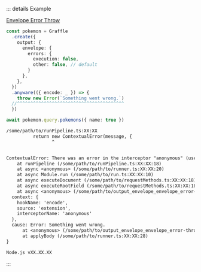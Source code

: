 ::: details Example

<div class="ExampleSnippet">
<a href="../../examples/output/envelope-error-throw">Envelope Error Throw</a>

<!-- dprint-ignore-start -->
```ts twoslash
const pokemon = Graffle
  .create({
    output: {
      envelope: {
        errors: {
          execution: false,
          other: false, // default
        }
      },
    },
  })
  .anyware(({ encode: _ }) => {
    throw new Error(`Something went wrong.`)
  //^^^^^^^^^^^^^^^^^^^^^^^^^^^^^^^^^^^^^^^^
  })

await pokemon.query.pokemons({ name: true })
```
<!-- dprint-ignore-end -->

<!-- dprint-ignore-start -->
```txt
/some/path/to/runPipeline.ts:XX:XX
          return new ContextualError(message, {
                 ^


ContextualError: There was an error in the interceptor "anonymous" (use named functions to improve this error message) while running hook "encode".
    at runPipeline (/some/path/to/runPipeline.ts:XX:XX:18)
    at async <anonymous> (/some/path/to/runner.ts:XX:XX:20)
    at async Module.run (/some/path/to/run.ts:XX:XX:10)
    at async executeDocument (/some/path/to/requestMethods.ts:XX:XX:18)
    at async executeRootField (/some/path/to/requestMethods.ts:XX:XX:18)
    at async <anonymous> (/some/path/to/output_envelope_envelope_error-throw__envelope-error-throw.ts:XX:XX:1) {
  context: {
    hookName: 'encode',
    source: 'extension',
    interceptorName: 'anonymous'
  },
  cause: Error: Something went wrong.
      at <anonymous> (/some/path/to/output_envelope_envelope_error-throw__envelope-error-throw.ts:XX:XX:11)
      at applyBody (/some/path/to/runner.ts:XX:XX:28)
}

Node.js vXX.XX.XX
```
<!-- dprint-ignore-end -->

</div>
:::
